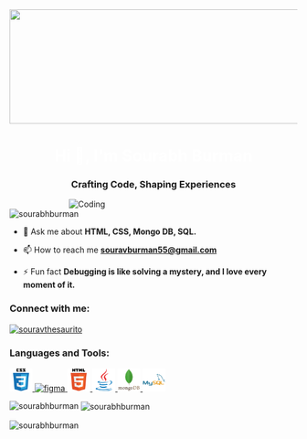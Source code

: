 <img src="https://hellofuture.orange.com/app/uploads/2021/04/home-HF_GA-1920x1080-CYBERSECU.gif" align="center" style="height:200px; width:1000px;">
<h1 align="center" style="color:white;">Hi 👋, I'm Sourabh Burman</h1>
<h3 align="center">Crafting Code, Shaping Experiences</h3>
<img align="right" alt="Coding" width="400" src="https://i.pinimg.com/originals/81/17/8b/81178b47a8598f0c81c4799f2cdd4057.gif">
<p align="left"> <img src="https://komarev.com/ghpvc/?username=sourabhburman&label=Profile%20views&color=0e75b6&style=flat" alt="sourabhburman" /> </p>

- 💬 Ask me about **HTML, CSS, Mongo DB, SQL.**

- 📫 How to reach me **souravburman55@gmail.com**

- ⚡ Fun fact **Debugging is like solving a mystery, and I love every moment of it.**

<h3 align="left">Connect with me:</h3>
<p align="left">
<a href="https://instagram.com/souravthesaurito" target="blank"><img align="center" src="https://raw.githubusercontent.com/rahuldkjain/github-profile-readme-generator/master/src/images/icons/Social/instagram.svg" alt="souravthesaurito" height="30" width="40" /></a>
</p>

<h3 align="left">Languages and Tools:</h3>
<p align="left"> <a href="https://www.w3schools.com/css/" target="_blank" rel="noreferrer"> <img src="https://raw.githubusercontent.com/devicons/devicon/master/icons/css3/css3-original-wordmark.svg" alt="css3" width="40" height="40"/> </a> <a href="https://www.figma.com/" target="_blank" rel="noreferrer"> <img src="https://www.vectorlogo.zone/logos/figma/figma-icon.svg" alt="figma" width="40" height="40"/> </a> <a href="https://www.w3.org/html/" target="_blank" rel="noreferrer"> <img src="https://raw.githubusercontent.com/devicons/devicon/master/icons/html5/html5-original-wordmark.svg" alt="html5" width="40" height="40"/> </a> <a href="https://www.java.com" target="_blank" rel="noreferrer"> <img src="https://raw.githubusercontent.com/devicons/devicon/master/icons/java/java-original.svg" alt="java" width="40" height="40"/> </a> <a href="https://www.mongodb.com/" target="_blank" rel="noreferrer"> <img src="https://raw.githubusercontent.com/devicons/devicon/master/icons/mongodb/mongodb-original-wordmark.svg" alt="mongodb" width="40" height="40"/> </a> <a href="https://www.mysql.com/" target="_blank" rel="noreferrer"> <img src="https://raw.githubusercontent.com/devicons/devicon/master/icons/mysql/mysql-original-wordmark.svg" alt="mysql" width="40" height="40"/> </a> </p>

<p style="background-color:black;"><img align="left"  src="https://github-readme-stats.vercel.app/api/top-langs?username=sourabhburman&show_icons=true&locale=en&layout=compact" alt="sourabhburman" /></p>

<p>&nbsp;<img align="center" src="https://github-readme-stats.vercel.app/api?username=sourabhburman&show_icons=true&locale=en" alt="sourabhburman" /></p>

<p><img align="center" src="https://github-readme-streak-stats.herokuapp.com/?user=sourabhburman&" alt="sourabhburman" /></p>
